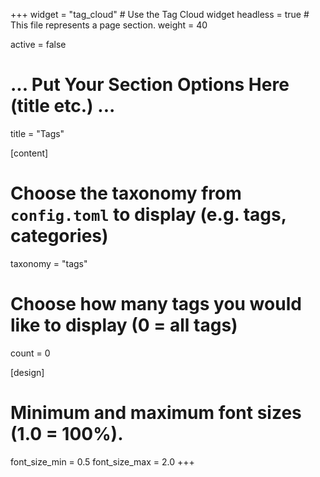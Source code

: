 +++
widget = "tag_cloud"  # Use the Tag Cloud widget
headless = true  # This file represents a page section.
weight = 40

active = false

# ... Put Your Section Options Here (title etc.) ...

title = "Tags"


[content]
  # Choose the taxonomy from `config.toml` to display (e.g. tags, categories)
  taxonomy = "tags"
  
  # Choose how many tags you would like to display (0 = all tags)
  count = 0

[design]
  # Minimum and maximum font sizes (1.0 = 100%).
  font_size_min = 0.5
  font_size_max = 2.0
+++
